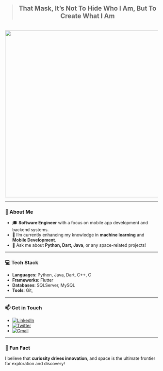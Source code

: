 <div align="center">
  <blockquote>
    <h2><strong>That Mask, It’s Not To Hide Who I Am, But To Create What I Am</strong></h2>
  </blockquote>
</div>

<br>
<img height="550" src="https://i.giphy.com/media/v1.Y2lkPTc5MGI3NjExc2Q2cGxtNWxtNTN5OXgzNzB2eGhpbzM1Y2RlNGJzaDZiZDh2OWpmcyZlcD12MV9pbnRlcm5hbF9naWZfYnlfaWQmY3Q9Zw/l396BoOTIFem9xqQU/giphy.gif"  />
<br> 

---

### 👋 About Me

- 🎓 **Software Engineer** with a focus on mobile app development and backend systems.
- 🌱 I’m currently enhancing my knowledge in **machine learning** and **Mobile Development**.
- 💬 Ask me about **Python, Dart, Java**, or any space-related projects!

---

### 💻 Tech Stack
- **Languages**: Python, Java, Dart, C++, C
- **Frameworks**: Flutter
- **Databases**: SQLServer, MySQL
- **Tools**: Git,

---

### 📫 Get in Touch
- [![LinkedIn](https://raw.githubusercontent.com/maurodesouza/profile-readme-generator/master/src/assets/icons/social/linkedin/default.svg)](https://www.linkedin.com/in/mostafa-adel-02612224a/) 
- [![Twitter](http://www.w3.org/2000/svg)](https://x.com/mostafa_Hweig)
- [![Gmail](https://img.shields.io/badge/Gmail-D14836?style=for-the-badge&logo=gmail&logoColor=white)](mailto:mostafa.elhwieg@gmail.com)

---

### 🌟 Fun Fact
I believe that **curiosity drives innovation**, and space is the ultimate frontier for exploration and discovery!

